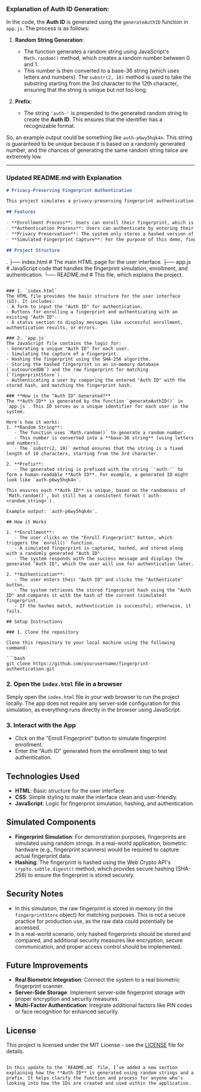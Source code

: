 ### Explanation of **Auth ID** Generation:

In the code, the **Auth ID** is generated using the `generateAuthID` function in `app.js`. The process is as follows:

1. **Random String Generation**: 
   - The function generates a random string using JavaScript's `Math.random()` method, which creates a random number between 0 and 1.
   - This number is then converted to a base-36 string (which uses letters and numbers). The `substr(2, 10)` method is used to take the substring starting from the 3rd character to the 12th character, ensuring that the string is unique but not too long.

2. **Prefix**: 
   - The string `'auth-'` is prepended to the generated random string to create the **Auth ID**. This ensures that the identifier has a recognizable format.

So, an example output could be something like `auth-p6wy5hqk4n`. This string is guaranteed to be unique because it is based on a randomly generated number, and the chances of generating the same random string twice are extremely low.

---

### Updated **README.md** with Explanation

```markdown
# Privacy-Preserving Fingerprint Authentication

This project simulates a privacy-preserving fingerprint authentication system, demonstrating how fingerprint data can be securely stored and matched using hashing. It uses a simple in-memory system for simulating the enrollment and authentication of fingerprint data while maintaining privacy by storing only hashed versions of fingerprints.

## Features

- **Enrollment Process**: Users can enroll their fingerprint, which is captured and hashed. A unique "Auth ID" is generated for each user during enrollment.
- **Authentication Process**: Users can authenticate by entering their "Auth ID", which is then used to verify the hashed fingerprint stored in the system.
- **Privacy Preservation**: The system only stores a hashed version of the fingerprint for authentication purposes, ensuring the original fingerprint data is not directly accessible or stored.
- **Simulated Fingerprint Capture**: For the purpose of this demo, fingerprint data is simulated as random strings. In a real-world application, actual fingerprint data would be captured via hardware devices.

## Project Structure

```
.
├── index.html          # The main HTML page for the user interface.
├── app.js              # JavaScript code that handles the fingerprint simulation, enrollment, and authentication.
└── README.md           # This file, which explains the project.
```

### 1. `index.html`
The HTML file provides the basic structure for the user interface (UI). It includes:
- A form to input the "Auth ID" for authentication.
- Buttons for enrolling a fingerprint and authenticating with an existing "Auth ID".
- A status section to display messages like successful enrollment, authentication results, or errors.

### 2. `app.js`
The JavaScript file contains the logic for:
- Generating a unique "Auth ID" for each user.
- Simulating the capture of a fingerprint.
- Hashing the fingerprint using the SHA-256 algorithm.
- Storing the hashed fingerprint in an in-memory database (`outsourcedDB`) and the raw fingerprint for matching (`fingerprintStore`).
- Authenticating a user by comparing the entered "Auth ID" with the stored hash, and matching the fingerprint hash.

### **How is the "Auth ID" Generated?**
The **Auth ID** is generated by the function `generateAuthID()` in `app.js`. This ID serves as a unique identifier for each user in the system.

Here's how it works:
1. **Random String**: 
   - The function uses `Math.random()` to generate a random number.
   - This number is converted into a **base-36 string** (using letters and numbers).
   - The `substr(2, 10)` method ensures that the string is a fixed length of 10 characters, starting from the 3rd character.
   
2. **Prefix**: 
   - The generated string is prefixed with the string `'auth-'` to form a human-readable **Auth ID**. For example, a generated ID might look like `auth-p6wy5hqk4n`.

This ensures each **Auth ID** is unique, based on the randomness of `Math.random()`, but still has a consistent format (`auth-<random_string>`).

Example output: `auth-p6wy5hqk4n`.

## How it Works

1. **Enrollment**:
   - The user clicks on the "Enroll Fingerprint" button, which triggers the `enroll()` function.
   - A simulated fingerprint is captured, hashed, and stored along with a randomly generated "Auth ID".
   - The system responds with the success message and displays the generated "Auth ID", which the user will use for authentication later.

2. **Authentication**:
   - The user enters their "Auth ID" and clicks the "Authenticate" button.
   - The system retrieves the stored fingerprint hash using the "Auth ID" and compares it with the hash of the current (simulated) fingerprint.
   - If the hashes match, authentication is successful; otherwise, it fails.

## Setup Instructions

### 1. Clone the repository

Clone this repository to your local machine using the following command:

```bash
git clone https://github.com/yourusername/fingerprint-authentication.git
```

### 2. Open the `index.html` file in a browser

Simply open the `index.html` file in your web browser to run the project locally. The app does not require any server-side configuration for this simulation, as everything runs directly in the browser using JavaScript.

### 3. Interact with the App

- Click on the "Enroll Fingerprint" button to simulate fingerprint enrollment.
- Enter the "Auth ID" generated from the enrollment step to test authentication.

## Technologies Used

- **HTML**: Basic structure for the user interface.
- **CSS**: Simple styling to make the interface clean and user-friendly.
- **JavaScript**: Logic for fingerprint simulation, hashing, and authentication.

## Simulated Components

- **Fingerprint Simulation**: For demonstration purposes, fingerprints are simulated using random strings. In a real-world application, biometric hardware (e.g., fingerprint scanners) would be required to capture actual fingerprint data.
- **Hashing**: The fingerprint is hashed using the Web Crypto API's `crypto.subtle.digest()` method, which provides secure hashing (SHA-256) to ensure the fingerprint is stored securely.

## Security Notes

- In this simulation, the raw fingerprint is stored in memory (in the `fingerprintStore` object) for matching purposes. This is not a secure practice for production use, as the raw data could potentially be accessed.
- In a real-world scenario, only hashed fingerprints should be stored and compared, and additional security measures like encryption, secure communication, and proper access control should be implemented.

## Future Improvements

- **Real Biometric Integration**: Connect the system to a real biometric fingerprint scanner.
- **Server-Side Storage**: Implement server-side fingerprint storage with proper encryption and security measures.
- **Multi-Factor Authentication**: Integrate additional factors like PIN codes or face recognition for enhanced security.

## License

This project is licensed under the MIT License - see the [LICENSE](LICENSE) file for details.
```

In this update to the `README.md` file, I’ve added a new section explaining how the **Auth ID** is generated using random strings and a prefix. It helps clarify the function and process for anyone who’s looking into how the IDs are created and used within the application.
